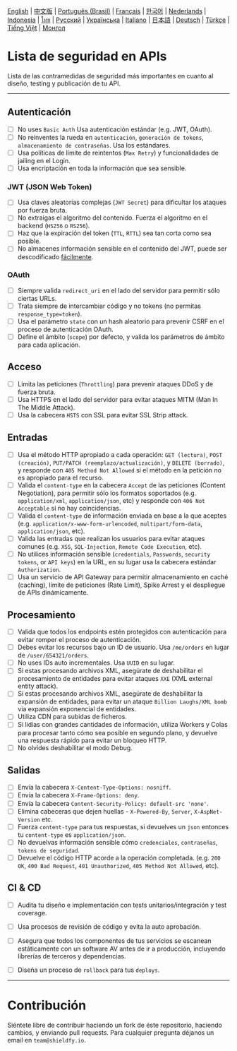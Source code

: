 [English](./README.md) | [中文版](./README-zh.md) | [Português (Brasil)](./README-pt_BR.md) | [Français](./README-fr.md) | [한국어](./README-ko.md) | [Nederlands](./README-nl.md) | [Indonesia](./README-id.md) | [ไทย](./README-th.md) | [Русский](./README-ru.md) | [Українська](./README-uk.md) | [Italiano](./README-it.md) | [日本語](./README-ja.md) | [Deutsch](./README-de.md) | [Türkçe](./README-tr.md) | [Tiếng Việt](./README-vi.md) | [Монгол](./README-mn.md)

# Lista de seguridad en APIs
Lista de las contramedidas de seguridad más importantes en cuanto al diseño, testing y publicación de tu API.


---

## Autenticación
- [ ] No uses `Basic Auth` Usa autenticación estándar (e.g. JWT, OAuth).
- [ ] No reinventes la rueda en `autenticación`, `generación de tokens`, `almacenamiento de contraseñas`. Usa los estándares.
- [ ] Usa políticas de límite de reintentos (`Max Retry`) y funcionalidades de jailing en el Login.
- [ ] Usa encriptación en toda la información que sea sensible.

### JWT (JSON Web Token)
- [ ] Usa claves aleatorias complejas (`JWT Secret`) para dificultar los ataques por fuerza bruta.
- [ ] No extraigas el algoritmo del contenido. Fuerza el algoritmo en el backend (`HS256` o `RS256`).
- [ ] Haz que la expiración del token (`TTL`, `RTTL`) sea tan corta como sea posible.
- [ ] No almacenes información sensible en el contenido del JWT, puede ser descodificado [fácilmente](https://jwt.io/#debugger-io).

### OAuth
- [ ] Siempre valida `redirect_uri` en el lado del servidor para permitir sólo ciertas URLs.
- [ ] Trata siempre de intercambiar código y no tokens (no permitas `response_type=token`).
- [ ] Usa el parámetro `state` con un hash aleatorio para prevenir CSRF en el proceso de autenticación OAuth.
- [ ] Define el ámbito (`scope`) por defecto, y valida los parámetros de ámbito para cada aplicación.

## Acceso
- [ ] Limita las peticiones (`Throttling`) para prevenir ataques DDoS y de fuerza bruta.
- [ ] Usa HTTPS en el lado del servidor para evitar ataques MITM (Man In The Middle Attack).
- [ ] Usa la cabecera `HSTS` con SSL para evitar SSL Strip attack.

## Entradas
- [ ] Usa el método HTTP apropiado a cada operación: `GET (lectura)`, `POST (creación)`, `PUT/PATCH (reemplazo/actualización)`, y `DELETE (borrado)`, y responde con `405 Method Not Allowed` si el método en la petición no es apropiado para el recurso.
- [ ] Valida el `content-type` en la cabecera `Accept` de las peticiones (Content Negotiation), para permitir sólo los formatos soportados (e.g. `application/xml`, `application/json`, etc) y responde con `406 Not Acceptable` si no hay coincidencias.
- [ ] Valida el `content-type` de información enviada en base a la que aceptes (e.g. `application/x-www-form-urlencoded`, `multipart/form-data`, `application/json`, etc).
- [ ] Valida las entradas que realizan los usuarios para evitar ataques comunes (e.g. `XSS`, `SQL-Injection`, `Remote Code Execution`, etc).
- [ ] No utilices información sensible (`credentials`, `Passwords`, `security tokens`, or `API keys`) en la URL, en su lugar usa la cabecera estándar `Authorization`.
- [ ] Usa un servicio de API Gateway para permitir almacenamiento en caché (caching), límite de peticiones (Rate Limit), Spike Arrest y el despliegue de APIs dinámicamente.

## Procesamiento
- [ ] Valida que todos los endpoints estén protegidos con autenticación para evitar romper el proceso de autenticación.
- [ ] Debes evitar los recursos bajo un ID de usuario. Usa `/me/orders` en lugar de `/user/654321/orders`.
- [ ] No uses IDs auto incrementales. Usa `UUID` en su lugar.
- [ ] Si estas procesando archivos XML, asegúrate de deshabilitar el procesamiento de entidades para evitar ataques `XXE` (XML external entity attack).
- [ ] Si estas procesando archivos XML, asegúrate de deshabilitar la expansión de entidades, para evitar un ataque `Billion Laughs/XML bomb` via expansión exponencial de entidades.
- [ ] Utiliza CDN para subidas de ficheros.
- [ ] Si lidias con grandes cantidades de información, utiliza Workers y Colas para procesar tanto cómo sea posible en segundo plano, y devuelve una respuesta rápido para evitar un bloqueo HTTP.
- [ ] No olvides deshabilitar el modo Debug.

## Salidas
- [ ] Envía la cabecera `X-Content-Type-Options: nosniff`.
- [ ] Envía la cabecera `X-Frame-Options: deny`.
- [ ] Envía la cabecera `Content-Security-Policy: default-src 'none'`.
- [ ] Elimina cabeceras que dejen huellas - `X-Powered-By`, `Server`, `X-AspNet-Version` etc.
- [ ] Fuerza `content-type` para tus respuestas, si devuelves un `json` entonces tu `content-type` es `application/json`.
- [ ] No devuelvas información sensible cómo `credenciales`, `contraseñas`, `tokens de seguridad`.
- [ ] Devuelve el código HTTP acorde a la operación completada. (e.g. `200 OK`, `400 Bad Request`, `401 Unauthorized`, `405 Method Not Allowed`, etc).

## CI & CD
- [ ] Audita tu diseño e implementación con tests unitarios/integración y test coverage.
- [ ] Usa procesos de revisión de código y evita la auto aprobación.
- [ ] Asegura que todos los componentes de tus servicios se escanean estáticamente con un software AV antes de ir a producción, incluyendo librerías de terceros y dependencias.
- [ ] Diseña un proceso de `rollback` para tus `deploys`.


---

# Contribución
Siéntete libre de contribuir haciendo un fork de éste repositorio, haciendo cambios, y enviando pull requests. Para cualquier pregunta déjanos un email en `team@shieldfy.io`.
